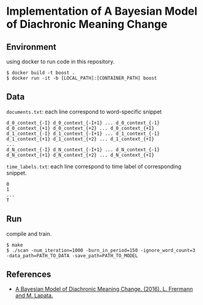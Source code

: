 # Implementation of A Bayesian Model of Diachronic Meaning Change

## Environment

using docker to run code in this repository.

```
$ docker build -t boost .
$ docker run -it -b [LOCAL_PATH]:[CONTAINER_PATH] boost
```

## Data

`documents.txt`: each line correspond to word-specific snippet

```
d_0_context_{-I} d_0_context_{-I+1} ... d_0_context_{-1} d_0_context_{+1} d_0_context_{+2} ... d_0_context_{+I}
d_1_context_{-I} d_1_context_{-I+1} ... d_1_context_{-1} d_1_context_{+1} d_1_context_{+2} ... d_1_context_{+I}
...
d_N_context_{-I} d_N_context_{-I+1} ... d_N_context_{-1} d_N_context_{+1} d_N_context_{+2} ... d_N_context_{+I}
```

`time_labels.txt`: each line correspond to time label of corresponding snippet.

```
0
1
...
T
```

## Run

compile and train.

```
$ make
$ ./scan -num_iteration=1000 -burn_in_period=150 -ignore_word_count=3 -data_path=PATH_TO_DATA -save_path=PATH_TO_MODEL
```

## References

- [A Bayesian Model of Diachronic Meaning Change. (2016). L. Frermann and M. Lapata.](https://www.aclweb.org/anthology/Q16-1003.pdf)